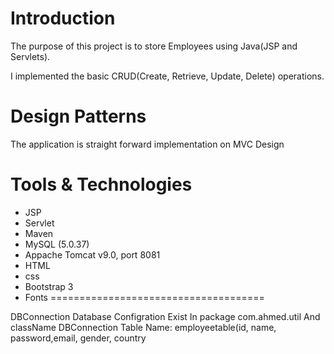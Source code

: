 Introduction
======================

The purpose of this project is to store Employees using Java(JSP and Servlets). 

I implemented the basic CRUD(Create, Retrieve, Update, Delete) operations.

Design Patterns
===================

The application is straight forward implementation on MVC Design 

Tools & Technologies 
====================
-  JSP
- Servlet
- Maven
- MySQL (5.0.37)
- Appache Tomcat v9.0, port 8081
- HTML
- css
- Bootstrap 3
- Fonts
=====================================

DBConnection
Database Configration Exist In package com.ahmed.util And className DBConnection
Table Name: employeetable(id, name, password,email, gender, country
